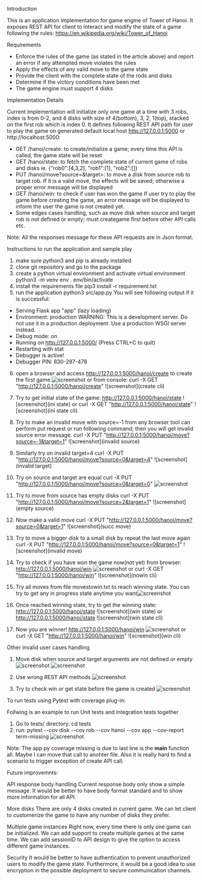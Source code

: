 Introduction

This is an application implementation for game engine of Tower of Hanoi. It exposes REST API for client to interact and modify the state of a game following the rules: https://en.wikipedia.org/wiki/Tower_of_Hanoi

Requirements

- Enforce the rules of the game (as stated in the article above) and report an error if any attempted move violates the rules
- Apply the effects of any valid move to the game state
- Provide the client with the complete state of the rods and disks
- Determine if the victory conditions have been met
- The game engine must support 4 disks

Implementation Details

Current implementation will initialize only one game at a time with 3 robs, index is from 0-2, and 4 disks with size of 4(bottom), 3, 2, 1(top), stacked on the first rob which is index 0. It defines following REST API path for user to play the game on generated default local host http://127.0.0.1:5000 or http://localhost:5000:
- GET /hanoi/create: to create/initialize a game; every time this API is called, the game state will be reset
- GET /hanoi/state: to fetch the complete state of current game of robs and disks ie. {"rob0":[4,3,2], "rob1":[1], "rob2":[]}
- PUT /hanoi/move?source=<num>&target=<num>: to move a disk from source rob to target rob. If it is a valid move, the effects will be saved; otherwise a proper error message will be displayed 
- GET /hanoi/win: to check if user has won the game
If user try to play the game before creating the game, an error message will be displayed to inform the user the game is not created yet.
- Some edges cases handling, such as move disk when source and target rob is not defined or empty; must creategame first before other API calls etc.
 
Note: All the responses message for these API requests are in Json format.


Instructions to run the application and sample play

1. make sure python3 and pip is already installed
2. clone git repository and go to the package
3. create a python virtual environment and activate virtual environment
	python3 -m venv env
    	. env/bin/activate
4. install the requirements file
	pip3 install -r requirement.txt
5. run the application
	python3 src/app.py
 You will see following output if it is successful: 
 * Serving Flask app "app" (lazy loading)
 * Environment: production
   WARNING: This is a development server. Do not use it in a production deployment.
   Use a production WSGI server instead.
 * Debug mode: on
 * Running on http://127.0.0.1:5000/ (Press CTRL+C to quit)
 * Restarting with stat
 * Debugger is active!
 * Debugger PIN: 830-297-478

6. open a browser and access http://127.0.0.1:5000/hanoi/create to create the first game
![screenshot](create)
   or from console: curl -X GET "http://127.0.0.1:5000/hanoi/create"
![screenshot](create cli)

7. Try to get initial state of the game: http://127.0.0.1:5000/hanoi/state
![screenshot](ini state)
   or curl -X GET "http://127.0.0.1:5000/hanoi/state"
![screenshot](ini state cli)

8. Try to make an invalid move with source=-1 from any browser tool can perform put request or run following command; then you will get invalid source error message.
	curl -X PUT "http://127.0.0.1:5000/hanoi/move?source=-1&target=1"
![screenshot](invalid source)

9. Similarly try on invalid target=4
	curl -X PUT "http://127.0.0.1:5000/hanoi/move?source=0&target=4"
![screenshot](invalid target)

10. Try on source and target are equal
	curl -X PUT "http://127.0.0.1:5000/hanoi/move?source=0&target=0"
![screenshot](equal)

11. Try to move from source has empty disks
	curl -X PUT "http://127.0.0.1:5000/hanoi/move?source=2&target=1"
![screenshot](empty source)

12. Now make a valid move 
	curl -X PUT "http://127.0.0.1:5000/hanoi/move?source=0&target=1"
![screenshot](succ move)

13. Try to move a bigger disk to a small disk by repeat the last move again
	curl -X PUT "http://127.0.0.1:5000/hanoi/move?source=0&target=1"
![screenshot](invalid move)

14. Try to check if you have won the game now(not yet) from browser: http://127.0.0.1:5000/hanoi/win
![screenshot](nowin)
    or curl -X GET "http://127.0.0.1:5000/hanoi/win" 
![screenshot](nowin cli)

15. Try all moves from file movestowin.txt to reach winning state. You can try to get any in progress state anytime you want![screenshot](inprogress) 

16. Once reached winning state, try to get the winning state: http://127.0.0.1:5000/hanoi/state
![screenshot](win state)
    or http://127.0.0.1:5000/hanoi/state
![screenshot](win state cli)

17. Now you are winner! http://127.0.0.1:5000/hanoi/win
![screenshot](win)
    or curl -X GET "http://127.0.0.1:5000/hanoi/win" 
![screenshot](win cli)


Other invalid user cases handling

1. Move disk when source and target arguments are not defined or empty
![screenshot](emptysourpara)
![screenshot](emptytargetparam)

2. Use wrong REST API methods 
![screenshot](wrongmethod)

3. Try to check win or get state before the game is created
![screenshot](beforecreate)



To run tests using Pytest with coverage plug-in:

Follwing is an example to run Unit tests and integration tests together

1. Go to tests/ directory: cd tests
2. run:
	pytest --cov disk --cov rob --cov hanoi --cov app --cov-report term-missing
![screenshot](pytest)

Note: The app.py coverage missing is due to last line is the __main__ function all. Maybe I can move that call to anohter file. Also it is really hard to find a scenario to trigger exception of create API call.



Future improvemnts:

API response body handling
   	Current response body only show a simple message. It would be better to have body format standard and to show more information for all API. 

More disks
	There are only 4 disks created in current game. We can let client to customerize the game to have any number of disks they prefer.

Multiple game instances
	Right now, every time there is only one game can be initialized. We can add support to create multiple games at the same time. We can add sessionID to API design to give the option to access different game instances.   

Security
	It would be better to have authentication to prevent unauthorized users to modify the game state. Furthermore, it would be a good idea to use encryption in the possible deployment to secure communication channels.
